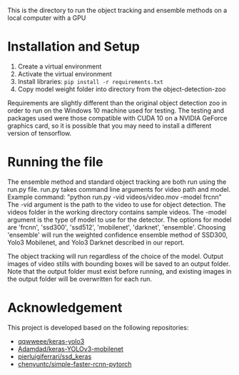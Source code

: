 This is the directory to run the object tracking and ensemble methods on a local computer with a GPU

# Installation and Setup
1. Create a virtual environment
2. Activate the virtual environment
3. Install libraries: `pip install -r requirements.txt`
4. Copy model weight folder into directory from the object-detection-zoo

Requirements are slightly different than the original object detection zoo in order to run on the Windows 10 machine used for testing. The testing and packages used were those compatible with CUDA 10 on a NVIDIA GeForce graphics card, so it is possible that you may need to install a different version of tensorflow.

# Running the file
The ensemble method and standard object tracking are both run using the run.py file. run.py takes command line arguments for video path and model. 
Example command: "python run.py -vid videos/video.mov -model frcnn" 
The -vid argument is the path to the video to use for object detection. The videos folder in the working directory contains sample videos. 
The -model argument is the type of model to use for the detector. 
The options for model are 'frcnn', 'ssd300', 'ssd512', 'mobilenet', 'darknet', 'ensemble'. 
Choosing 'ensemble' will run the weighted confidence ensemble method of SSD300, Yolo3 Mobilenet, and Yolo3 Darknet described in our report.

The object tracking will run regardless of the choice of the model. Output images of video stills with bounding boxes will be saved to an output folder. Note that the output folder must exist before running, and existing images in the output folder will be overwritten for each run.


# Acknowledgement
This project is developed based on the following repositories:
* [qqwweee/keras-yolo3](https://github.com/qqwweee/keras-yolo3)
* [Adamdad/keras-YOLOv3-mobilenet](https://github.com/Adamdad/keras-YOLOv3-mobilenet)
* [pierluigiferrari/ssd_keras](https://github.com/pierluigiferrari/ssd_keras)
* [chenyuntc/simple-faster-rcnn-pytorch](https://github.com/chenyuntc/simple-faster-rcnn-pytorch)
